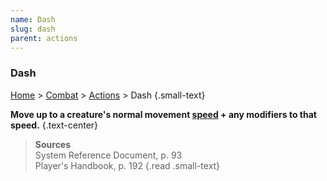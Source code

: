```yaml
---
name: Dash
slug: dash
parent: actions
---
```

### Dash
[Home](dm-operations-center) > [Combat](combat) > [Actions](actions) > Dash {.small-text}

**Move up to a creature's normal movement [speed](speed) + any modifiers to that speed.** {.text-center}

> **Sources** <br/>
> System Reference Document, p. 93<br/>
> Player's Handbook, p. 192
{.read .small-text}
